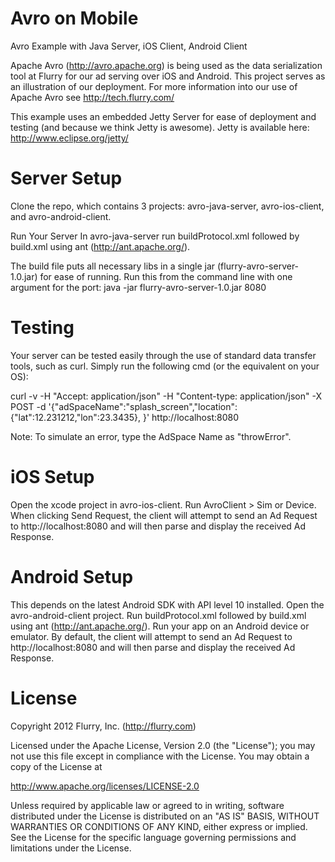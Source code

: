 Avro on Mobile
===========

Avro Example with Java Server, iOS Client, Android Client

Apache Avro (http://avro.apache.org) is being used as the data serialization tool at Flurry for our ad serving over iOS and Android. This project serves as an illustration of our deployment. For more information into our use of Apache Avro see http://tech.flurry.com/<rest of link>

This example uses an embedded Jetty Server for ease of deployment and testing (and because we think Jetty is awesome). Jetty is available here: 
http://www.eclipse.org/jetty/

Server Setup
=====

Clone the repo, which contains 3 projects: avro-java-server, avro-ios-client, and avro-android-client. 

Run Your Server
In avro-java-server run buildProtocol.xml followed by build.xml using ant (http://ant.apache.org/).

The build file puts all necessary libs in a single jar (flurry-avro-server-1.0.jar) for ease of running. Run this from the command line with one argument for the port:
java -jar flurry-avro-server-1.0.jar 8080

Testing
=====

Your server can be tested easily through the use of standard data transfer tools, such as curl. Simply run the following cmd (or the equivalent on your OS):

curl -v -H "Accept: application/json" -H "Content-type: application/json" -X POST -d '{"adSpaceName":"splash_screen","location":{"lat":12.231212,"lon":23.3435},
}' http://localhost:8080

Note: To simulate an error, type the AdSpace Name as "throwError".

iOS Setup
=====

Open the xcode project in avro-ios-client. Run AvroClient > Sim or Device. When clicking Send Request, the client will attempt to send an Ad Request to http://localhost:8080 and will then parse and display the received Ad Response.

Android Setup
=====

This depends on the latest Android SDK with API level 10 installed.
Open the avro-android-client project. Run buildProtocol.xml followed by build.xml using ant (http://ant.apache.org/). Run your app on an Android device or emulator. By default, the client will attempt to send an Ad Request to http://localhost:8080 and will then parse and display the received Ad Response.

License 
=====
Copyright 2012 Flurry, Inc. (http://flurry.com)

Licensed under the Apache License, Version 2.0 (the "License"); you may not use this file except in compliance with the License.
You may obtain a copy of the License at

http://www.apache.org/licenses/LICENSE-2.0

Unless required by applicable law or agreed to in writing, software distributed under the License is distributed on an "AS IS" BASIS, WITHOUT WARRANTIES OR CONDITIONS OF ANY KIND, either express or implied. See the License for the specific language governing permissions and limitations under the License.